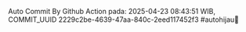 Auto Commit By Github Action pada: 2025-04-23 08:43:51 WIB, COMMIT_UUID 2229c2be-4639-47aa-840c-2eed117452f3 #autohijau🗿
